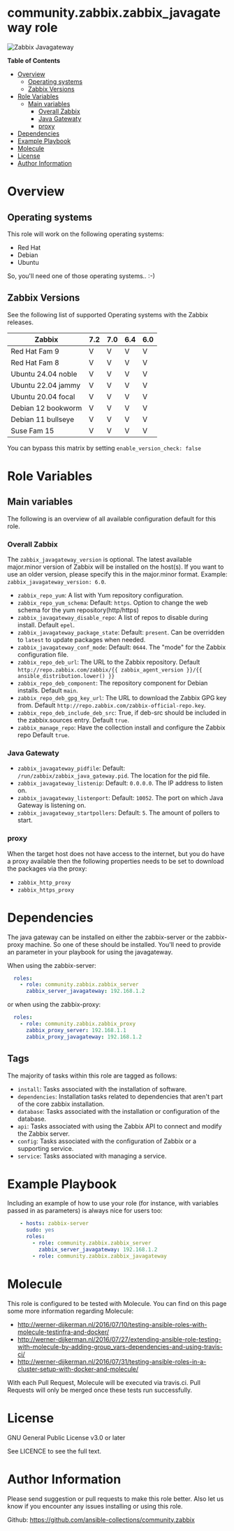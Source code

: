# community.zabbix.zabbix_javagateway role

![Zabbix Javagateway](https://github.com/ansible-collections/community.zabbix/workflows/community.zabbix.zabbix_javagateway/badge.svg)

**Table of Contents**

- [Overview](#overview)
  * [Operating systems](#operating-systems)
  * [Zabbix Versions](#zabbix-versions)
- [Role Variables](#role-variables)
  * [Main variables](#main-variables)
    + [Overall Zabbix](#overall-zabbix)
    + [Java Gatewaty](#java-gatewaty)
    + [proxy](#proxy)
- [Dependencies](#dependencies)
- [Example Playbook](#example-playbook)
- [Molecule](#molecule)
- [License](#license)
- [Author Information](#author-information)

# Overview

## Operating systems

This role will work on the following operating systems:

 * Red Hat
 * Debian
 * Ubuntu

So, you'll need one of those operating systems.. :-)

## Zabbix Versions

See the following list of supported Operating systems with the Zabbix releases.

| Zabbix              | 7.2 | 7.0 | 6.4 | 6.0 |
|---------------------|-----|-----|-----|-----|
| Red Hat Fam 9       |  V  |  V  |  V  |  V  |
| Red Hat Fam 8       |  V  |  V  |  V  |  V  |
| Ubuntu 24.04 noble  |  V  |  V  |  V  |  V  |
| Ubuntu 22.04 jammy  |  V  |  V  |  V  |  V  |
| Ubuntu 20.04 focal  |  V  |  V  |  V  |  V  |
| Debian 12 bookworm  |  V  |  V  |  V  |  V  |
| Debian 11 bullseye  |  V  |  V  |  V  |  V  |
| Suse Fam 15         |  V  |  V  |  V  |  V  |

You can bypass this matrix by setting `enable_version_check: false`

# Role Variables

## Main variables

The following is an overview of all available configuration default for this role.

### Overall Zabbix

The `zabbix_javagateway_version` is optional. The latest available major.minor version of Zabbix will be installed on the host(s). If you want to use an older version, please specify this in the major.minor format. Example: `zabbix_javagateway_version: 6.0`.
* `zabbix_repo_yum`: A list with Yum repository configuration.
* `zabbix_repo_yum_schema`: Default: `https`. Option to change the web schema for the yum repository(http/https)
* `zabbix_javagateway_disable_repo`: A list of repos to disable during install.  Default `epel`.
* `zabbix_javagateway_package_state`: Default: `present`. Can be overridden to `latest` to update packages when needed.
* `zabbix_javagateway_conf_mode`: Default: `0644`. The "mode" for the Zabbix configuration file.
* `zabbix_repo_deb_url`: The URL to the Zabbix repository.  Default `http://repo.zabbix.com/zabbix/{{ zabbix_agent_version }}/{{ ansible_distribution.lower() }}`
* `zabbix_repo_deb_component`: The repository component for Debian installs. Default `main`.
* `zabbix_repo_deb_gpg_key_url`: The URL to download the Zabbix GPG key from. Default `http://repo.zabbix.com/zabbix-official-repo.key`.
* `zabbix_repo_deb_include_deb_src`: True, if deb-src should be included in the zabbix.sources entry. Default `true`.
* `zabbix_manage_repo`: Have the collection install and configure the Zabbix repo Default `true`.

### Java Gatewaty

* `zabbix_javagateway_pidfile`: Default: `/run/zabbix/zabbix_java_gateway.pid`. The location for the pid file.
* `zabbix_javagateway_listenip`: Default: `0.0.0.0`. The IP address to listen on.
* `zabbix_javagateway_listenport`: Default: `10052`. The port on which Java Gateway is listening on.
* `zabbix_javagateway_startpollers`: Default: `5`. The amount of pollers to start.

### proxy

When the target host does not have access to the internet, but you do have a proxy available then the following properties needs to be set to download the packages via the proxy:

* `zabbix_http_proxy`
* `zabbix_https_proxy`

# Dependencies

The java gateway can be installed on either the zabbix-server or the zabbix-proxy machine. So one of these should be installed. You'll need to provide an parameter in your playbook for using the javagateway.

When using the zabbix-server:
```yaml
  roles:
    - role: community.zabbix.zabbix_server
      zabbix_server_javagateway: 192.168.1.2
```

or when using the zabbix-proxy:
```yaml
  roles:
    - role: community.zabbix.zabbix_proxy
      zabbix_proxy_server: 192.168.1.1
      zabbix_proxy_javagateway: 192.168.1.2
```

## Tags

The majority of tasks within this role are tagged as follows:

* `install`:  Tasks associated with the installation of software.
* `dependencies`:  Installation tasks related to dependencies that aren't part of the core zabbix installation.
* `database`: Tasks associated with the installation or configuration of the database.
* `api`:  Tasks associated with using the Zabbix API to connect and modify the Zabbix server.
* `config`:  Tasks associated with the configuration of Zabbix or a supporting service.
* `service`:  Tasks associated with managing a service.

# Example Playbook

Including an example of how to use your role (for instance, with variables passed in as parameters) is always nice for users too:

```yaml
    - hosts: zabbix-server
      sudo: yes
      roles:
        - role: community.zabbix.zabbix_server
          zabbix_server_javagateway: 192.168.1.2
        - role: community.zabbix.zabbix_javagateway
```

# Molecule

This role is configured to be tested with Molecule. You can find on this page some more information regarding Molecule: 

* http://werner-dijkerman.nl/2016/07/10/testing-ansible-roles-with-molecule-testinfra-and-docker/
* http://werner-dijkerman.nl/2016/07/27/extending-ansible-role-testing-with-molecule-by-adding-group_vars-dependencies-and-using-travis-ci/
* http://werner-dijkerman.nl/2016/07/31/testing-ansible-roles-in-a-cluster-setup-with-docker-and-molecule/

With each Pull Request, Molecule will be executed via travis.ci. Pull Requests will only be merged once these tests run successfully.

# License

GNU General Public License v3.0 or later

See LICENCE to see the full text.

# Author Information

Please send suggestion or pull requests to make this role better. Also let us know if you encounter any issues installing or using this role.

Github: https://github.com/ansible-collections/community.zabbix
